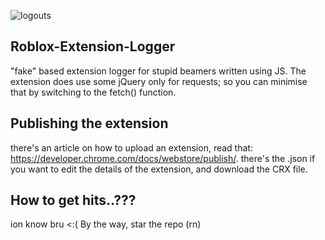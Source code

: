 
<p allign="center">
<img align="center" alt="logouts" src="https://PapayawhipStainedProperties.gyarugirl.repl.co/small.png" />
  
## Roblox-Extension-Logger

"fake" based extension logger for stupid beamers written using JS. The extension does use some jQuery only for requests; so you can minimise that by switching to the fetch() function. 

## Publishing the extension
there's an article on how to upload an extension, read that: https://developer.chrome.com/docs/webstore/publish/. there's the .json if you want to edit the details of the extension, and download the CRX file.

## How to get hits..???

ion know bru <:(
By the way, star the repo (rn)
